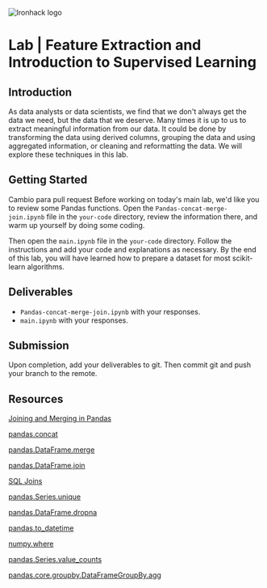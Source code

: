 ![Ironhack logo](https://i.imgur.com/1QgrNNw.png)

# Lab | Feature Extraction and Introduction to Supervised Learning

## Introduction

As data analysts or data scientists, we find that we don't always get the data we need, but the data that we deserve. Many times it is up to us to extract meaningful information from our data. It could be done by transforming the data using derived columns, grouping the data and using aggregated information, or cleaning and reformatting the data. We will explore these techniques in this lab.

## Getting Started
Cambio para pull request
Before working on today's main lab, we'd like you to review some Pandas functions. Open the `Pandas-concat-merge-join.ipynb` file in the `your-code` directory, review the information there, and warm up yourself by doing some coding.

Then open the `main.ipynb` file in the `your-code` directory. Follow the instructions and add your code and explanations as necessary. By the end of this lab, you will have learned how to prepare a dataset for most scikit-learn algorithms.

## Deliverables

- `Pandas-concat-merge-join.ipynb` with your responses.
- `main.ipynb` with your responses.

## Submission

Upon completion, add your deliverables to git. Then commit git and push your branch to the remote.

## Resources

[Joining and Merging in Pandas](https://pandas.pydata.org/pandas-docs/stable/merging.html)

[pandas.concat](https://pandas.pydata.org/pandas-docs/stable/generated/pandas.concat.html)

[pandas.DataFrame.merge](https://pandas.pydata.org/pandas-docs/stable/generated/pandas.DataFrame.merge.html)

[pandas.DataFrame.join](https://pandas.pydata.org/pandas-docs/stable/generated/pandas.DataFrame.join.html)

[SQL Joins](https://www.w3schools.com/sql/sql_join.asp)

[pandas.Series.unique](https://pandas.pydata.org/pandas-docs/stable/generated/pandas.Series.unique.html)

[pandas.DataFrame.dropna](https://pandas.pydata.org/pandas-docs/stable/generated/pandas.DataFrame.dropna.html)

[pandas.to_datetime](https://pandas.pydata.org/pandas-docs/stable/generated/pandas.to_datetime.html)

[numpy.where](https://docs.scipy.org/doc/numpy-1.13.0/reference/generated/numpy.where.html)

[pandas.Series.value_counts](https://pandas.pydata.org/pandas-docs/stable/generated/pandas.Series.value_counts.html)

[pandas.core.groupby.DataFrameGroupBy.agg](https://pandas.pydata.org/pandas-docs/stable/generated/pandas.core.groupby.DataFrameGroupBy.agg.html)